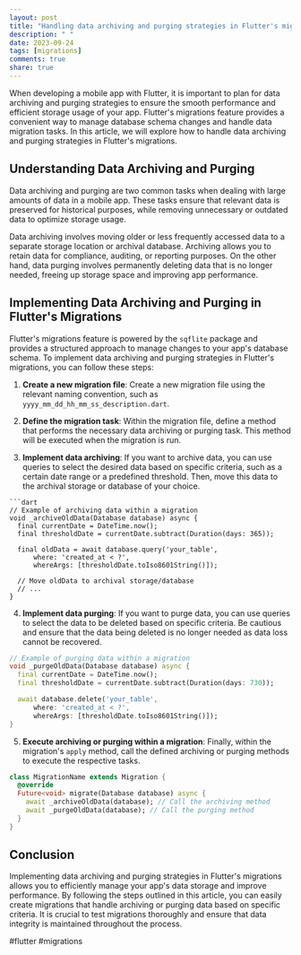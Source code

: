 ```yaml
---
layout: post
title: "Handling data archiving and purging strategies in Flutter's migrations"
description: " "
date: 2023-09-24
tags: [migrations]
comments: true
share: true
---
```


When developing a mobile app with Flutter, it is important to plan for data archiving and purging strategies to ensure the smooth performance and efficient storage usage of your app. Flutter's migrations feature provides a convenient way to manage database schema changes and handle data migration tasks. In this article, we will explore how to handle data archiving and purging strategies in Flutter's migrations.

## Understanding Data Archiving and Purging

Data archiving and purging are two common tasks when dealing with large amounts of data in a mobile app. These tasks ensure that relevant data is preserved for historical purposes, while removing unnecessary or outdated data to optimize storage usage.

Data archiving involves moving older or less frequently accessed data to a separate storage location or archival database. Archiving allows you to retain data for compliance, auditing, or reporting purposes. On the other hand, data purging involves permanently deleting data that is no longer needed, freeing up storage space and improving app performance.

## Implementing Data Archiving and Purging in Flutter's Migrations

Flutter's migrations feature is powered by the `sqflite` package and provides a structured approach to manage changes to your app's database schema. To implement data archiving and purging strategies in Flutter's migrations, you can follow these steps:

1. **Create a new migration file**: Create a new migration file using the relevant naming convention, such as `yyyy_mm_dd_hh_mm_ss_description.dart`.

2. **Define the migration task**: Within the migration file, define a method that performs the necessary data archiving or purging task. This method will be executed when the migration is run.

3. **Implement data archiving**: If you want to archive data, you can use queries to select the desired data based on specific criteria, such as a certain date range or a predefined threshold. Then, move this data to the archival storage or database of your choice.

```
```dart
// Example of archiving data within a migration
void _archiveOldData(Database database) async {
  final currentDate = DateTime.now();
  final thresholdDate = currentDate.subtract(Duration(days: 365));

  final oldData = await database.query('your_table',
      where: 'created_at < ?',
      whereArgs: [thresholdDate.toIso8601String()]);

  // Move oldData to archival storage/database
  // ...
}
```

4. **Implement data purging**: If you want to purge data, you can use queries to select the data to be deleted based on specific criteria. Be cautious and ensure that the data being deleted is no longer needed as data loss cannot be recovered.

```dart
// Example of purging data within a migration
void _purgeOldData(Database database) async {
  final currentDate = DateTime.now();
  final thresholdDate = currentDate.subtract(Duration(days: 730));

  await database.delete('your_table',
      where: 'created_at < ?',
      whereArgs: [thresholdDate.toIso8601String()]);
}
```

5. **Execute archiving or purging within a migration**: Finally, within the migration's `apply` method, call the defined archiving or purging methods to execute the respective tasks.

```dart
class MigrationName extends Migration {
  @override
  Future<void> migrate(Database database) async {
    await _archiveOldData(database); // Call the archiving method
    await _purgeOldData(database); // Call the purging method
  }
}
```

## Conclusion

Implementing data archiving and purging strategies in Flutter's migrations allows you to efficiently manage your app's data storage and improve performance. By following the steps outlined in this article, you can easily create migrations that handle archiving or purging data based on specific criteria. It is crucial to test migrations thoroughly and ensure that data integrity is maintained throughout the process.

#flutter #migrations